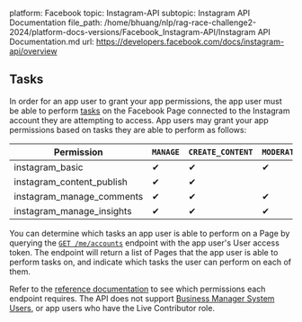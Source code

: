 platform: Facebook
topic: Instagram-API
subtopic: Instagram API Documentation
file_path: /home/bhuang/nlp/rag-race-challenge2-2024/platform-docs-versions/Facebook_Instagram-API/Instagram API Documentation.md
url: https://developers.facebook.com/docs/instagram-api/overview


## Tasks

In order for an app user to grant your app permissions, the app user must be able to perform [tasks](https://developers.facebook.com/docs/pages/access-tokens#page-tasks) on the Facebook Page connected to the Instagram account they are attempting to access. App users may grant your app permissions based on tasks they are able to perform as follows:

| Permission | `MANAGE` | `CREATE_CONTENT` | `MODERATE` | `ADVERTISE` | `ANALYZE` |
| --- | --- | --- | --- | --- | --- |
| instagram\_basic | ✔   | ✔   | ✔   | ✔   | ✔   |
| instagram\_content\_publish | ✔   | ✔   |     |     |     |
| instagram\_manage\_comments | ✔   | ✔   | ✔   |     |     |
| instagram\_manage\_insights | ✔   | ✔   | ✔   | ✔   | ✔   |

You can determine which tasks an app user is able to perform on a Page by querying the [`GET /me/accounts`](https://developers.facebook.com/docs/graph-api/reference/user/accounts#Reading) endpoint with the app user's User access token. The endpoint will return a list of Pages that the app user is able to perform tasks on, and indicate which tasks the user can perform on each of them.

Refer to the [reference documentation](https://developers.facebook.com/docs/instagram-api/reference/) to see which permissions each endpoint requires. The API does not support [Business Manager System Users](https://developers.facebook.com/docs/marketing-api/system-users), or app users who have the Live Contributor role.
